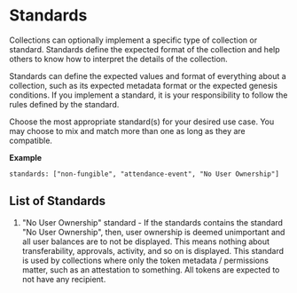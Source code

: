 # Standards

Collections can optionally implement a specific type of collection or standard. Standards define the expected format of the collection and help others to know how to interpret the details of the collection.

Standards can define the expected values and format of everything about a collection, such as its expected metadata format or the expected genesis conditions. If you implement a standard, it is your responsibility to follow the rules defined by the standard.

Choose the most appropriate standard(s) for your desired use case. You may choose to mix and match more than one as long as they are compatible.

**Example**

```
standards: ["non-fungible", "attendance-event", "No User Ownership"]
```

## List of Standards

1. "No User Ownership" standard - If the standards contains the standard "No User Ownership", then, user ownership is deemed unimportant and all user balances are to not be displayed. This means nothing about transferability, approvals, activity, and so on is displayed. This standard is used by collections where only the token metadata / permissions matter, such as an attestation to something. All tokens are expected to not have any recipient.


